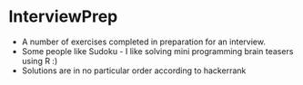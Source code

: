 # InterviewPrep
<ul>
  <li>A number of exercises completed in preparation for an interview.</li>
  <li>Some people like Sudoku - I like solving mini programming brain teasers using R :)</li>
  <li>Solutions are in no particular order according to hackerrank</li>
</ul>
